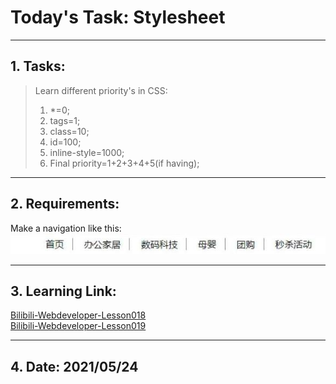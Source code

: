 # Today's Task: Stylesheet  
***  
## 1. Tasks:  
> Learn different priority's in CSS:  
> 1. *=0;  
> 2. tags=1;  
> 3. class=10;  
> 4. id=100;  
> 5. inline-style=1000;  
> 6. Final priority=1+2+3+4+5(if having);
***  
## 2. Requirements:  
Make a navigation like this:  
![navigation](img/goal.jpg)
***  
## 3. Learning Link:  
[Bilibili-Webdeveloper-Lesson018](https://www.bilibili.com/video/BV1Bb411v7w8?p=18&spm_id_from=pageDriver)  
[Bilibili-Webdeveloper-Lesson019](https://www.bilibili.com/video/BV1Bb411v7w8?p=19&spm_id_from=pageDriver)  
***  
## 4. Date: 2021/05/24